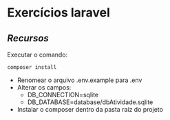 # Exercícios laravel
## _Recursos_
Executar o comando:
```
composer install
```
- Renomear o arquivo .env.example para .env
- Alterar os campos:
  - DB_CONNECTION=sqlite
  - DB_DATABASE=database/dbAtividade.sqlite
- Instalar o composer dentro da pasta raíz do projeto